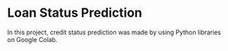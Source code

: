 # Loan Status Prediction
In this project, credit status prediction was made by using Python libraries on Google Colab.

